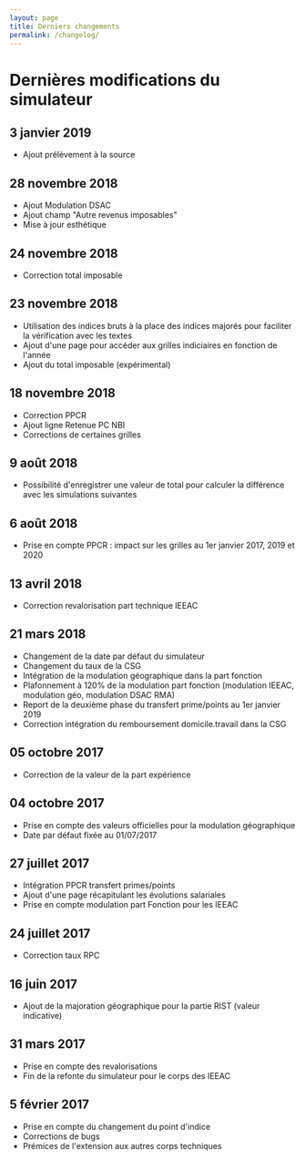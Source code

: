 ```yaml
---
layout: page
title: Derniers changements
permalink: /changelog/
---
```



# Dernières modifications du simulateur

## 3 janvier 2019

* Ajout prélèvement à la source

## 28 novembre 2018

* Ajout Modulation DSAC
* Ajout champ "Autre revenus imposables"
* Mise à jour esthétique


## 24 novembre 2018

* Correction total imposable

## 23 novembre 2018

* Utilisation des indices bruts à la place des indices majorés pour faciliter la vérification avec les textes
* Ajout d'une page pour accéder aux grilles indiciaires en fonction de l'année
* Ajout du total imposable (expérimental)

## 18 novembre 2018

* Correction PPCR
* Ajout ligne Retenue PC NBI
* Corrections de certaines grilles

## 9 août 2018

* Possibilité d'enregistrer une valeur de total pour calculer la différence avec les simulations suivantes

## 6 août 2018

* Prise en compte PPCR : impact sur les grilles au 1er janvier 2017, 2019 et 2020

## 13 avril 2018

* Correction revalorisation part technique IEEAC

## 21 mars 2018

* Changement de la date par défaut du simulateur
* Changement du taux de la CSG
* Intégration de la modulation géographique dans la part fonction
* Plafonnement à 120% de la modulation part fonction (modulation IEEAC, modulation géo, modulation DSAC RMA)
* Report de la deuxième phase du transfert prime/points au 1er janvier 2019
* Correction intégration du remboursement domicile.travail dans la CSG

## 05 octobre 2017

* Correction de la valeur de la part expérience

## 04 octobre 2017

* Prise en compte des valeurs officielles pour la modulation géographique
* Date par défaut fixée au 01/07/2017

## 27 juillet 2017

* Intégration PPCR transfert primes/points
* Ajout d'une page récapitulant les évolutions salariales
* Prise en compte modulation part Fonction pour les IEEAC

## 24 juillet 2017

* Correction taux RPC

## 16 juin 2017

* Ajout de la majoration géographique pour la partie RIST (valeur indicative)

## 31 mars 2017

* Prise en compte des revalorisations
* Fin de la refonte du simulateur pour le corps des IEEAC

## 5 février 2017

* Prise en compte du changement du point d'indice
* Corrections de bugs
* Prémices de l'extension aux autres corps techniques
